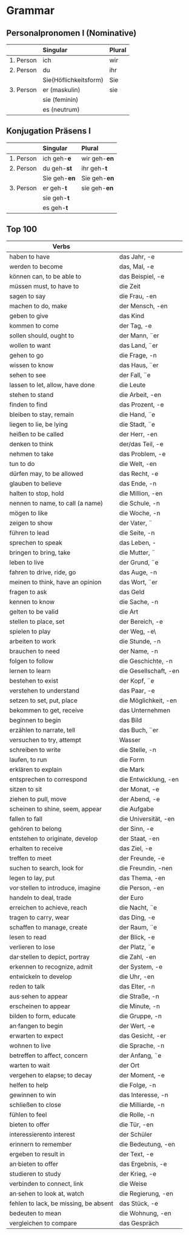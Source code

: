 # Grammar 
## Personalpronomen I (Nominative)

|               | Singular              | Plural|
| ------------- |:----------------------| :-----|
| 1. Person     | ich                   | wir   |
| 2. Person     | du                    | ihr   |
|               | Sie(Höflichkeitsform) | Sie   |
| 3. Person     | er (maskulin)         | sie   |
|               | sie (feminin)         |       |
|               | es (neutrum)          |       |

## Konjugation Präsens I

|               | Singular       | Plural             |
| ------------- |:---------------| :------------------|
| 1. Person     | ich geh-**e**  | wir geh-**en**     |
| 2. Person     | du geh-**st**  | ihr geh-**t**      |
|               | Sie geh-**en** | Sie geh-**en**     |
| 3. Person     | er geh-**t**   | sie geh-**en**     |
|               | sie geh-**t**  |                    |
|               | es geh-**t**   |                    |



## Top 100
| Verbs                                |                           |
| ------------------------------------ |---------------------------|
| haben to have                        | das Jahr, -e              |
| werden to become                     | das, Mal, -e              |
| können can, to be able to            | das Beispiel, -e          |
| müssen must, to have to              | die Zeit                  | 
| sagen to say                         | die Frau, -en             |
| machen to do, make                   | der Mensch, -en           |
| geben to give                        | das Kind                  |
| kommen to come                       | der Tag, -e               |
| sollen should, ought to              | der Mann, ¨er             |
| wollen to want                       | das Land, ¨er             |
| gehen to go                          | die Frage, -n             |
| wissen to know                       | das Haus, ¨er             |
| sehen to see                         | der Fall, ¨e              |
| lassen to let, allow, have done      | die Leute                 |
| stehen to stand                      | die Arbeit, -en           |
| finden to find                       | das Prozent, -e           |
| bleiben to stay, remain              | die Hand, ¨e              |
| liegen to lie, be lying              | die Stadt, ¨e             |
| heißen to be called                  | der Herr, -en             |
| denken to think                      | der/das Teil, -e          |
| nehmen to take                       | das Problem, -e           |
| tun to do                            | die Welt, -en             |
| dürfen may, to be allowed            | das Recht, -e             |
| glauben to believe                   | das Ende, -n              |
| halten to stop, hold                 | die Million, -en          |
| nennen to name, to call (a name)     | die Schule, -n            |
| mögen to like                        | die Woche, -n             |
| zeigen to show                       | der Vater, ¨              | 
| führen to lead                       | die Seite, -n             |
| sprechen to speak                    | das Leben, -              |
| bringen to bring, take               | die Mutter, ¨             |
| leben to live                        | der Grund, ¨e             |
| fahren to drive, ride, go            | das Auge, -n              |
| meinen to think, have an opinion     | das Wort, ¨er             |
| fragen to ask                        | das Geld                  |
| kennen to know                       | die Sache, -n             |
| gelten to be valid                   | die Art                   |
| stellen to place, set                | der Bereich, -e           |
| spielen to play                      | der Weg, -e\              |
| arbeiten to work                     | die Stunde, -n            |
| brauchen to need                     | der Name, -n              |
| folgen to follow                     | die Geschichte, -n        |
| lernen to learn                      | die Gesellschaft, -en     |
| bestehen to exist                    | der Kopf, ¨e              |
| verstehen to understand              | das Paar, -e              |
| setzen to set, put, place            | die Möglichkeit, -en      |
| bekommen to get, receive             | das Unternehmen           |
| beginnen to begin                    | das Bild                  |
| erzählen to narrate, tell            | das Buch, ¨er             |
| versuchen to try, attempt            | Wasser                    |
| schreiben to write                   | die Stelle, -n            |
| laufen, to run                       | die Form                  |
| erklären to explain                  | die Mark                  |
| entsprechen to correspond            | die Entwicklung, -en      |
| sitzen to sit                        | der Monat, -e             |
| ziehen to pull, move                 | der Abend, -e             |
| scheinen to shine, seem, appear      | die Aufgabe               |
| fallen to fall                       | die Universität, -en      |
| gehören to belong                    | der Sinn, -e              |
| entstehen to originate, develop      | der Staat, -en            |
| erhalten to receive                  | das Ziel, -e              |
| treffen to meet                      | der Freunde, -e           |
| suchen to search, look for           | die Freundin, -nen        |
| legen to lay, put                    | das Thema, -en            |
| vor·stellen to introduce, imagine    | die Person, -en           |
| handeln to deal, trade               | der Euro                  |
| erreichen to achieve, reach          | die Nacht, ¨e             |
| tragen to carry, wear                | das Ding, -e              |
| schaffen to manage, create           | der Raum, ¨e              |
| lesen to read                        | der Blick, -e             |
| verlieren to lose                    | der Platz, ¨e             |
| dar·stellen to depict, portray       | die Zahl, -en             |
| erkennen to recognize, admit         | der System, -e            |
| entwickeln to develop                | die Uhr, -en              |
| reden to talk                        | das Elter, -n             |
| aus·sehen to appear                  | die Straße, -n            |
| erscheinen to appear                 | die Minute, -n            |
| bilden to form, educate              | die Gruppe, -n            |
| an·fangen to begin                   | der Wert, -e              | 
| erwarten to expect                   | das Gesicht, -er          |
| wohnen to live                       | die Sprache, -n           |
| betreffen to affect, concern         | der Anfang, ¨e            |
| warten to wait                       | der Ort                   |
| vergehen to elapse; to decay         | der Moment, -e            |
| helfen to help                       | die Folge, -n             |
| gewinnen to win                      | das Interesse, -n         |
| schließen to close                   | die Milliarde, -n         |
| fühlen to feel                       | die Rolle, -n             |
| bieten to offer                      | die Tür, -en              |
| interessierento interest             | der Schüler               |
| erinnern to remember                 | die Bedeutung, -en        |
| ergeben to result in                 | der Text, -e              |
| an·bieten to offer                   | das Ergebnis, -e          |
| studieren to study                   | der Krieg, -e             |
| verbinden to connect, link           | die Weise                 |
| an·sehen to look at, watch           | die Regierung, -en        |
| fehlen to lack, be missing, be absent| das Stück, -e             |
| bedeuten to mean                     | die Wohnung, -en          |
| vergleichen to compare               | das Gespräch              | 
